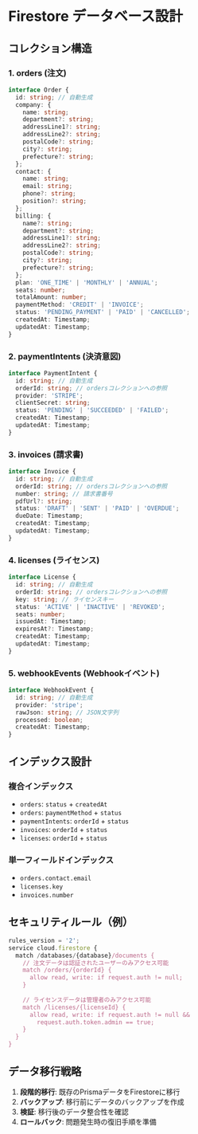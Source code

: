 # Firestore データベース設計

## コレクション構造

### 1. orders (注文)
```typescript
interface Order {
  id: string; // 自動生成
  company: {
    name: string;
    department?: string;
    addressLine1?: string;
    addressLine2?: string;
    postalCode?: string;
    city?: string;
    prefecture?: string;
  };
  contact: {
    name: string;
    email: string;
    phone?: string;
    position?: string;
  };
  billing: {
    name?: string;
    department?: string;
    addressLine1?: string;
    addressLine2?: string;
    postalCode?: string;
    city?: string;
    prefecture?: string;
  };
  plan: 'ONE_TIME' | 'MONTHLY' | 'ANNUAL';
  seats: number;
  totalAmount: number;
  paymentMethod: 'CREDIT' | 'INVOICE';
  status: 'PENDING_PAYMENT' | 'PAID' | 'CANCELLED';
  createdAt: Timestamp;
  updatedAt: Timestamp;
}
```

### 2. paymentIntents (決済意図)
```typescript
interface PaymentIntent {
  id: string; // 自動生成
  orderId: string; // ordersコレクションへの参照
  provider: 'STRIPE';
  clientSecret: string;
  status: 'PENDING' | 'SUCCEEDED' | 'FAILED';
  createdAt: Timestamp;
  updatedAt: Timestamp;
}
```

### 3. invoices (請求書)
```typescript
interface Invoice {
  id: string; // 自動生成
  orderId: string; // ordersコレクションへの参照
  number: string; // 請求書番号
  pdfUrl?: string;
  status: 'DRAFT' | 'SENT' | 'PAID' | 'OVERDUE';
  dueDate: Timestamp;
  createdAt: Timestamp;
  updatedAt: Timestamp;
}
```

### 4. licenses (ライセンス)
```typescript
interface License {
  id: string; // 自動生成
  orderId: string; // ordersコレクションへの参照
  key: string; // ライセンスキー
  status: 'ACTIVE' | 'INACTIVE' | 'REVOKED';
  seats: number;
  issuedAt: Timestamp;
  expiresAt?: Timestamp;
  createdAt: Timestamp;
  updatedAt: Timestamp;
}
```

### 5. webhookEvents (Webhookイベント)
```typescript
interface WebhookEvent {
  id: string; // 自動生成
  provider: 'stripe';
  rawJson: string; // JSON文字列
  processed: boolean;
  createdAt: Timestamp;
}
```

## インデックス設計

### 複合インデックス
- `orders`: `status` + `createdAt`
- `orders`: `paymentMethod` + `status`
- `paymentIntents`: `orderId` + `status`
- `invoices`: `orderId` + `status`
- `licenses`: `orderId` + `status`

### 単一フィールドインデックス
- `orders.contact.email`
- `licenses.key`
- `invoices.number`

## セキュリティルール（例）

```javascript
rules_version = '2';
service cloud.firestore {
  match /databases/{database}/documents {
    // 注文データは認証されたユーザーのみアクセス可能
    match /orders/{orderId} {
      allow read, write: if request.auth != null;
    }
    
    // ライセンスデータは管理者のみアクセス可能
    match /licenses/{licenseId} {
      allow read, write: if request.auth != null && 
        request.auth.token.admin == true;
    }
  }
}
```

## データ移行戦略

1. **段階的移行**: 既存のPrismaデータをFirestoreに移行
2. **バックアップ**: 移行前にデータのバックアップを作成
3. **検証**: 移行後のデータ整合性を確認
4. **ロールバック**: 問題発生時の復旧手順を準備
